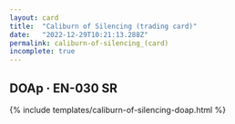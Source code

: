 ```yaml
---
layout: card
title:  "Caliburn of Silencing (trading card)"
date:   "2022-12-29T10:21:13.288Z"
permalink: caliburn-of-silencing_(card)
incomplete: true
---
```


## DOAp &middot; EN-030 SR

{% include templates/caliburn-of-silencing-doap.html %}
